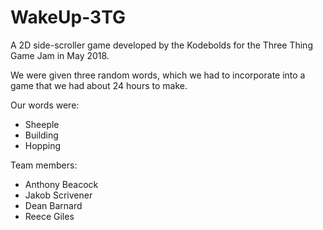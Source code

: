 # WakeUp-3TG

A 2D side-scroller game developed by the Kodebolds for the Three Thing Game Jam in May 2018. 

We were given three random words, which we had to incorporate into a game that we had about 24 hours to make. 

Our words were:
- Sheeple
- Building
- Hopping

Team members:
- Anthony Beacock
- Jakob Scrivener
- Dean Barnard
- Reece Giles
